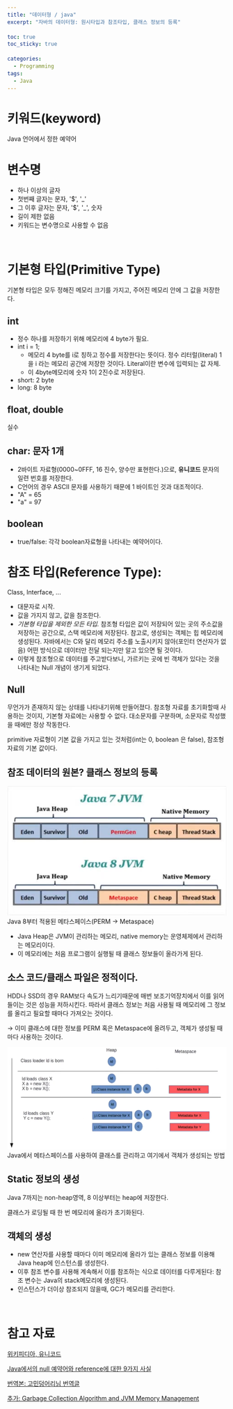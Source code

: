 ```yaml
---
title: "데이터형 / java"
excerpt: "자바의 데이터형: 원시타입과 참조타입, 클래스 정보의 등록"

toc: true
toc_sticky: true

categories:
  - Programming
tags:
  - Java
---
```

# 키워드(keyword)
Java 언어에서 정한 예약어

# 변수명
- 하나 이상의 글자
- 첫번째 글자는 문자, '$', '_'
- 그 이후 글자는 문자, '$', '_', 숫자
- 길이 제한 없음
- 키워드는 변수명으로 사용할 수 없음

 <br> 

# 기본형 타입(Primitive Type)

기본형 타입은 모두 정해진 메모리 크기를 가지고, 주어진 메모리 안에 그 값을 저장한다.

## int

- 정수 하나를 저장하기 위해 메모리에 4 byte가 필요.
- int i = 1;
    - 메모리 4 byte를 i로 칭하고 정수를 저장한다는 뜻이다. 정수 리터럴(literal) 1을 i 라는 메모리 공간에 저장한 것이다. Literal이란 변수에 입력되는 값 자체.
    - 이 4byte메모리에 숫자 1이 2진수로 저장된다.
- short: 2 byte
- long: 8 byte

## float, double
실수

## char: 문자 1개

- 2바이트 자료형(0000~0FFF, 16 진수, 양수만 표현한다.)으로, **유니코드** 문자의 일련 번호를 저장한다.
- C언어의 경우 ASCII 문자를 사용하기 때문에 1 바이트인 것과 대조적이다.
- "A" = 65
- "a" = 97

## boolean

- true/false: 각각 boolean자료형을 나타내는 예약어이다.

# 참조 타입(Reference Type):
Class, Interface, ...

- 대문자로 시작.
- 값을 가지지 않고, 값을 참조한다.
- *기본형 타입을 제외한 모든 타입.* 참조형 타입은 값이 저장되어 있는 곳의 주소값을 저장하는 공간으로, 스택 메모리에 저장된다. 참고로, 생성되는 객체는 힙 메모리에 생성된다. 자바에서는 C와 달리 메모리 주소를 노출시키지 않아(포인터 연산자가 없음) 어떤 방식으로 데이터만 전달 되는지만 알고 있으면 될 것이다.
- 이렇게 참조형으로 데이터를 주고받다보니, 가르키는 곳에 빈 객체가 있다는 것을 나타내는 Null 개념이 생기게 되었다.

## Null

무언가가 존재하지 않는 상태를 나타내기위해 만들어졌다. 참조형 자료를 초기화할때 사용하는 것이지, 기본형 자료에는 사용할 수 없다. 대소문자를 구분하며, 소문자로 작성했을 때에만 정상 작동한다.

primitive 자료형이 기본 값을 가지고 있는 것처럼(int는 0, boolean 은 false), 참조형 자료의 기본 값이다.

## 참조 데이터의 원본? 클래스 정보의 등록
![metaspace](/assets/images/java-metaspace.png)
Java 8부터 적용된 메타스페이스(PERM → Metaspace)

- Java Heap은 JVM이 관리하는 메모리, native memory는 운영체제에서 관리하는 메모리이다.
- 이 메모리에는 처음 프로그램이 실행될 때 클래스 정보들이 올라가게 된다.

## 소스 코드/클래스 파일은 정적이다.

HDD나 SSD의 경우 RAM보다 속도가 느리기때문에 매번 보조기억장치에서 이를 읽어들이는 것은 성능을 저하시킨다. 따라서 클래스 정보는 처음 사용될 때 메모리에 그 정보를 올리고 필요할 때마다 가져오는 것이다.

→ 이미 클래스에 대한 정보를 PERM 혹은 Metaspace에 올려두고, 객체가 생성될 때마다 사용하는 것이다.

![class-to-object](/assets/images/java-class-to-object.png)
Java에서 메타스페이스를 사용하여 클래스를 관리하고 여기에서 객체가 생성되는 방법

## Static 정보의 생성

Java 7까지는 non-heap영역, 8 이상부터는 heap에 저장한다.

클래스가 로딩될 때 한 번 메모리에 올라가 초기화된다.

 
## 객체의 생성

- new 연산자를 사용할 때마다 이미 메모리에 올라가 있는 클래스 정보를 이용해 Java heap에 인스턴스를 생성한다.
- 이후 참조 변수를  사용해 계속해서 이를 참조하는 식으로 데이터를 다루게된다: 참조 변수는 Java의 stack메모리에 생성된다.
- 인스턴스가 더이상 참조되지 않을때, GC가 메모리를 관리한다.
 
 <br>

# 참고 자료
[위키피디아, 유니코드](https://ko.wikipedia.org/wiki/%EC%9C%A0%EB%8B%88%EC%BD%94%EB%93%9C_0000~0FFF)

[Java에서의 null 예약어와 reference에 대한 9가지 사실](https://javarevisited.blogspot.com/2014/12/9-things-about-null-in-java.html#%2EVIhq14n-F90%2Elinkedin)

[번역본: 고민덩어리님 번역글](https://m.blog.naver.com/lestat85/220217676199)

[추가: Garbage Collection Algorithm and JVM Memory Management](https://www.programmersought.com/article/4905216600/)